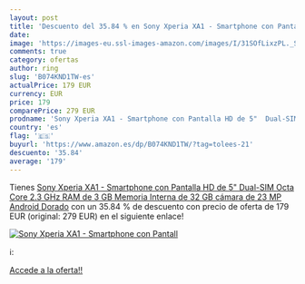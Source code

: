 ```yaml
---
layout: post
title: 'Descuento del 35.84 % en Sony Xperia XA1 - Smartphone con Pantall'
date: 
image: 'https://images-eu.ssl-images-amazon.com/images/I/31SOfLixzPL._SL200_.jpg'
comments: true
category: ofertas
author: ring
slug: 'B074KND1TW-es'
actualPrice: 179 EUR
currency: EUR
price: 179
comparePrice: 279 EUR
prodname: 'Sony Xperia XA1 - Smartphone con Pantalla HD de 5"  Dual-SIM  Octa Core 2.3 GHz  RAM de 3 GB  Memoria Interna de 32 GB  cámara de 23 MP  Android  Dorado'
country: 'es'
flag: '🇪🇸'
buyurl: 'https://www.amazon.es/dp/B074KND1TW/?tag=tolees-21'
descuento: '35.84'
average: '179'
---
```


Tienes [Sony Xperia XA1 - Smartphone con Pantalla HD de 5"  Dual-SIM  Octa Core 2.3 GHz  RAM de 3 GB  Memoria Interna de 32 GB  cámara de 23 MP  Android  Dorado](https://www.amazon.es/dp/B074KND1TW/?tag=tolees-21) con un 35.84 % de descuento con precio de oferta de 179 EUR (original: 279 EUR) en el siguiente enlace!

[![Sony Xperia XA1 - Smartphone con Pantall](https://images-eu.ssl-images-amazon.com/images/I/31SOfLixzPL._SL200_.jpg)](https://www.amazon.es/dp/B074KND1TW/?tag=tolees-21)

ℹ️:


[Accede a la oferta!!](https://www.amazon.es/dp/B074KND1TW/?tag=tolees-21)
